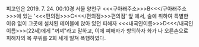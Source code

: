 피고인은 2019. 7. 24. 00:10경 서울 양천구 <<<구아래주소>>>B<<</구아래주소>>>에 있는 '<<<편의점>>>C<<</편의점>>>편의점' 앞 에서, 술에 취하여 특별한 이유 없이 그곳에 설치된 테이블에 앉아 있던 피해자 <<<내국인이름>>>D<<</내국인이름>>>(22세)에게 "꺼져"라고 말하고, 이에 피해자가 항의하자 화가 나 오른손으로 피해자의 목 부위를 2회 세게 밀쳐 폭행하였다.
